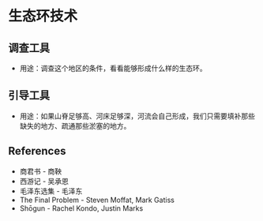 # 生态环技术

## 调查工具

- 用途：调查这个地区的条件，看看能够形成什么样的生态环。

## 引导工具

- 用途：如果山脊足够高、河床足够深，河流会自己形成，我们只需要填补那些缺失的地方、疏通那些淤塞的地方。

## References

- 商君书 - 商鞅
- 西游记 - 吴承恩
- 毛泽东选集 - 毛泽东
- The Final Problem - Steven Moffat, Mark Gatiss
- Shōgun - Rachel Kondo, Justin Marks
